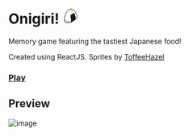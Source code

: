 # Onigiri! ![](https://github.com/ddannyll/onigiri/blob/master/src/sprites/jpf14.png)

Memory game featuring the tastiest Japanese food!

Created using ReactJS. Sprites by [ToffeeHazel](https://toffeehazel.itch.io/)

### [Play](https://ddannyll.github.io/onigiri/)

## Preview
![image](https://user-images.githubusercontent.com/80935652/213840856-91b65260-7a22-43e8-a8e8-44c1208f54cb.png)

